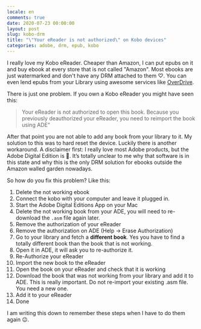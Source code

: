 ```yaml
---
locale: en
comments: true
date: 2020-07-23 00:00:00
layout: post
slug: kobo-drm
title: "\"Your eReader is not authorized\" on Kobo devices"
categories: adobe, drm, epub, kobo
---
```

I really love my Kobo eReader. Cheaper than Amazon, I can put epubs on it and buy ebook at every store that is not called "Amazon". Most ebooks are just watermarked and don't have any DRM attached to them ♡. You can even lend epubs from your Library using awesome services like [OverDrive](https://overdrive.com).

There is just one problem. If you own a Kobo eReader you might have seen this:

> Your eReader is not authorized to open this book. Because you previously deauthorized your eReader, you need to reimport the book using ADE“

After that point you are not able to add any book from your library to it. My
solution to this was to hard reset the device. Luckily there is another
workaround. A disclaimer first: I really love most Adobe products, but the Adobe
Digital Edition is 🤬. It’s totally unclear to me why that software is in this
state and why this is the only DRM solution for ebooks outside the Amazon walled
garden nowadays.

So how do you fix this problem? Like this:

1. Delete the not working ebook
2. Connect the kobo with your computer and leave it plugged in. 
3. Start the Adobe Digital Editions App on your Mac
4. Delete the not working book from your ADE, you will need to re-download the `.asm` file again later.
5. Remove the authorization of your eReader
6. Remove the authorization on ADE (Help -> Erase Authorization)
7. Go to your library and fetch a **different book**. Yes you have to find a totally different book than the book that is not working.
8. Open it in ADE, it will ask you to re-authorize it. 
9. Re-Authorize your eReader
10. Import the new book to the eReader
11. Open the book on your eReader and check that it is working
12. Download the book that was not working from your library and add it to ADE. This is really important. Do not re-import your existing .asm file. You need a new one.
13. Add it to your eReader
14. Done

I am writing this down to remember these steps when I have to do them again 😉.